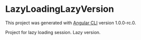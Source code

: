 # LazyLoadingLazyVersion

This project was generated with [Angular CLI](https://github.com/angular/angular-cli) version 1.0.0-rc.0.

Project for lazy loading session. Lazy version.